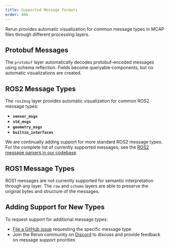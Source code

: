 ```yaml
---
title: Supported Message Formats
order: 400
---
```


Rerun provides automatic visualization for common message types in MCAP files through different processing layers.

## Protobuf Messages

The `protobuf` layer automatically decodes protobuf-encoded messages using schema reflection. Fields become queryable components, but no automatic visualizations are created.

## ROS2 Message Types

The `ros2msg` layer provides automatic visualization for common ROS2 message types:

- **`sensor_msgs`**
- **`std_msgs`**
- **`geometry_msgs`**
- **`builtin_interfaces`**

We are continually adding support for more standard ROS2 message types. For the complete list of currently supported messages, see the [ROS2 message parsers in our codebase](../../../../crates/utils/re_mcap/src/layers/ros2.rs).

## ROS1 Message Types

ROS1 messages are not currently supported for semantic interpretation through any layer.
The `raw` and `schema` layers are able to preserve the original bytes and structure of the messages.

## Adding Support for New Types

To request support for additional message types:

- [File a GitHub issue](https://github.com/rerun-io/rerun/issues) requesting the specific message type
- Join the Rerun community on [Discord](https://discord.gg/PXtCgFBSmH) to discuss and provide feedback on message support priorities
